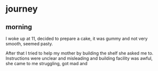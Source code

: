 
# journey 

## morning 

I woke up at 11, decided to prepare a cake, it was gummy and not very smooth, seemed pasty.

After that I tried to help my mother by building the shelf she asked me to. Instructions were unclear and misleading and building facility was awful, she came to me struggling, got mad and 